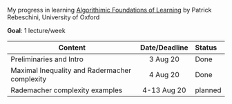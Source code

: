 My progress in learning [Algorithimic Foundations of Learning](http://www.stats.ox.ac.uk/~rebeschi/teaching/AFoL/19/index.html) by Patrick Rebeschini, University of Oxford   


**Goal**: 1 lecture/week  

| Content        | Date/Deadline  | Status  |
| ------------- |:-------------:| :----|
| Preliminaries and Intro    | 3 Aug 20 | Done | 
| Maximal Inequality and Radermacher complexity | 4 Aug 20 | Done | 
| Rademacher complexity examples | 4-13 Aug 20 | planned |

